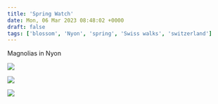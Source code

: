 ```yaml
---
title: 'Spring Watch'
date: Mon, 06 Mar 2023 08:48:02 +0000
draft: false
tags: ['blossom', 'Nyon', 'spring', 'Swiss walks', 'switzerland']
---
```


Magnolias in Nyon

![](https://www.main-vision.com/richard/blog/wp-content/uploads/2023/03/img_2895-scaled.jpg)

![](https://www.main-vision.com/richard/blog/wp-content/uploads/2023/03/img_2892-scaled.jpg)

![](https://www.main-vision.com/richard/blog/wp-content/uploads/2023/03/img_2890-scaled.jpg)
